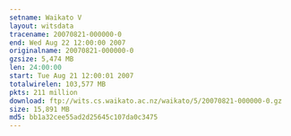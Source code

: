 ```yaml
---
setname: Waikato V
layout: witsdata
tracename: 20070821-000000-0
end: Wed Aug 22 12:00:00 2007
originalname: 20070821-000000-0
gzsize: 5,474 MB
len: 24:00:00
start: Tue Aug 21 12:00:01 2007
totalwirelen: 103,577 MB
pkts: 211 million
download: ftp://wits.cs.waikato.ac.nz/waikato/5/20070821-000000-0.gz
size: 15,891 MB
md5: bb1a32cee55ad2d25645c107da0c3475
---
```

